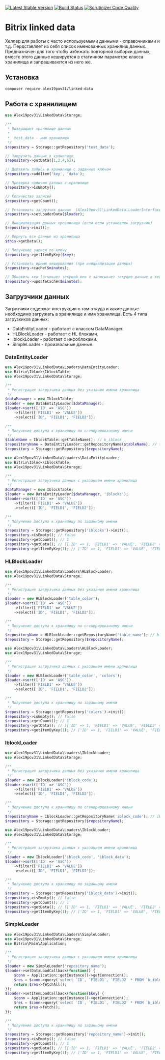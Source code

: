 [![Latest Stable Version](https://poser.pugx.org/alex19pov31/linked-data/v/stable)](https://packagist.org/packages/alex19pov31/linked-data) [![Build Status](https://travis-ci.org/alex19pov31/bitrix-linked-data.svg?branch=master)](https://travis-ci.org/alex19pov31/bitrix-linked-data) [![Scrutinizer Code Quality](https://scrutinizer-ci.com/g/alex19pov31/bitrix-linked-data/badges/quality-score.png?b=master)](https://scrutinizer-ci.com/g/alex19pov31/bitrix-linked-data/?branch=master)

# Bitrix linked data

Хелпер для работы с часто используемыми данными - справочниками и т.д. Пердставляет из себя список именованных хранилищ данных. Предназначен для того чтобы избежать повторной выборки данных, вместо этого данные кешируется в статичном параметре класса хранилища и запрашиваются из него же.

## Установка

```bash
composer require alex19pov31/linked-data
```

## Работа с хранилищем

```php
use Alex19pov31\LinkedData\Storage;

/**
 * Возвращает хранилище данных
 * 
 *  test_data - имя хранилища
 */
$repository = Storage::getRepository('test_data');

// Зашрузить данные в хранилище
$repository->putData([1,2,4,6]);

// Добавить запись в хранилище с заданных ключом
$repository->addItem('key', 'data');

// Проверка наличия данных в хранилище
$repository->isEmpty();

// Количество записей
$repository->getCount();

// Установить загрузчик данных  (Alex19pov31\LinkedData\LoaderInterface)
$repository->setLoaderData($loader);

// Инициализация данных хроанилища (если если установлен загрузчик)
$repository->init();

// Вернуть все данные из хранилища
$this->getData();

// Получение записи по ключу
$repository->getItemByKey($key);

// Установить время кеширования (при инициализации данных)
$repository->cache($minutes);

// Обновить кеш (отчищает текущий кеш и записывает текущие данные в кеш)
$repository->updateCache($minutes);
```

## Загрузчики данных

Загрузчики содержат инструкции о том откуда и какие данные необходимо загружать в хранилище и имя хранилища. Есть 4 типа загрузкиков данных:

* DataEntityLoader - работает с классом DataManager.
* HLBlockLoader - работает с HL блоками.
* IblockLoader - работает с инфоблоками.
* SimpleLoader - произвольные данные.

### DataEntityLoader

```php
use Alex19pov31\LinkedData\Loaders\DataEntityLoader;
use Bitrix\Iblock\IblockTable;
use Alex19pov31\LinkedData\Storage;

/**
 * Регистрация загрузчика данных без указания имени хранилища
 */
$dataManager = new IblockTable;
$loader = new DataEntityLoader($dataManager);
$loader->sort(['ID' => 'ASC'])
    ->filter(['FIELD1' => 'VALUE'])
    ->select(['ID', 'FIELD1', 'FIELD2']);

/**
 * Получение доступа к хранилищу по сгенерированному имени
 */
$tableName = IblockTable::getTableName(); // b_iblock
$repositoryName = DataEntityLoader::getRepositoryName($tableName); // table_b_iblock
$repository = Storage::getRepository($repositoryName);
```


```php
use Alex19pov31\LinkedData\Loaders\DataEntityLoader;
use Bitrix\Iblock\IblockTable;
use Alex19pov31\LinkedData\Storage;

/**
 * Регистрация загрузчика данных с указанием имени хранилища
 */
$dataManager = new IblockTable;
$loader = new DataEntityLoader($dataManager, 'iblocks');
$loader->sort(['ID' => 'ASC'])
    ->filter(['FIELD1' => 'VALUE'])
    ->select(['ID', 'FIELD1', 'FIELD2']);

/**
 * Получение доступа к хранилищу по заданному имени
 */
$repository = Storage::getRepository('iblocks')->init();
$repository->isEmpty(); // false
$repository->getCount(); // 1
$repository->getData(); // [['ID' => 1, 'FIELD1' => 'VALUE', 'FIELD2' => '']]
$repository->getItemByKey(1); // ['ID' => 1, 'FIELD1' => 'VALUE', 'FIELD2' => '']
```

### HLBlockLoader

```php
use Alex19pov31\LinkedData\Loaders\HLBlockLoader;
use Alex19pov31\LinkedData\Storage;

/**
 * Регистрация загрузчика данных без указания имени хранилища
 */
$loader = new HLBlockLoader('table_color');
$loader->sort(['ID' => 'ASC'])
    ->filter(['FIELD1' => 'VALUE'])
    ->select(['ID', 'FIELD1', 'FIELD2']);

/**
 * Получение доступа к хранилищу по сгенерированному имени
 */
$repositoryName = HLBlockLoader::getRepositoryName('table_name'); // hl_table_color
$repository = Storage::getRepository($repositoryName);
```

```php
use Alex19pov31\LinkedData\Loaders\HLBlockLoader;
use Alex19pov31\LinkedData\Storage;

/**
 * Регистрация загрузчика данных с указанием имени хранилища
 */
$loader = new HLBlockLoader('table_color', 'colors');
$loader->sort(['ID' => 'ASC'])
    ->filter(['FIELD1' => 'VALUE'])
    ->select(['ID', 'FIELD1', 'FIELD2']);

/**
 * Получение доступа к хранилищу по заданному имени
 */
$repository = Storage::getRepository('colors')->init();
$repository->isEmpty(); // false
$repository->getCount(); // 1
$repository->getData(); // [['ID' => 1, 'FIELD1' => 'VALUE', 'FIELD2' => '']]
$repository->getItemByKey(1); // ['ID' => 1, 'FIELD1' => 'VALUE', 'FIELD2' => '']
```

### IblockLoader

```php
use Alex19pov31\LinkedData\Loaders\IblockLoader;
use Alex19pov31\LinkedData\Storage;

/**
 * Регистрация загрузчика данных без указания имени хранилища
 */
$loader = new IblockLoader('iblock_code');
$loader->sort(['ID' => 'ASC'])
    ->filter(['FIELD1' => 'VALUE'])
    ->select(['ID', 'FIELD1', 'FIELD2']);

/**
 * Получение доступа к хранилищу по сгенерированному имени
 */
$repositoryName = IblockLoader::getRepositoryName('iblock_code'); // iblock_iblock_code
$repository = Storage::getRepository($repositoryName);
```

```php
use Alex19pov31\LinkedData\Loaders\IblockLoader;
use Alex19pov31\LinkedData\Storage;

/**
 * Регистрация загрузчика данных с указанием имени хранилища
 */
$loader = new IblockLoader('iblock_code', 'iblock_data');
$loader->sort(['ID' => 'ASC'])
    ->filter(['FIELD1' => 'VALUE'])
    ->select(['ID', 'FIELD1', 'FIELD2']);

/**
 * Получение доступа к хранилищу по заданному имени
 */
$repository = Storage::getRepository('iblock_data')->init();
$repository->isEmpty(); // false
$repository->getCount(); // 1
$repository->getData(); // [['ID' => 1, 'FIELD1' => 'VALUE', 'FIELD2' => '']]
$repository->getItemByKey(1); // ['ID' => 1, 'FIELD1' => 'VALUE', 'FIELD2' => '']
```

### SimpleLoader

```php
use Alex19pov31\LinkedData\Loaders\SimpleLoader;
use Alex19pov31\LinkedData\Storage;
use Bitrix\Main\Application;

/**
 * Регистрация загрузчика данных с указанием имени хранилища
 */
$loader = new SimpleLoader('repository_name');
$loader->setDataLoadCallback(function() {
    $conn = Application::getInstance()->getConnection();
    $res = $conn->query('select `ID`, `FIELD1`, `FIELD2` * FROM `b_iblock`')
    return $res->fetchAll();
});
$loader->setItemLoadCallback(function($key) {
    $conn = Application::getInstance()->getConnection();
    $res = $conn->query('select `ID`, `FIELD1`, `FIELD2` * FROM `b_iblock` WHERE `ID` = '.$key)
    return $res->fetch();
});

/**
 * Получение доступа к хранилищу по заданному имени
 */
$repository = Storage::getRepository('repository_name')->init();
$repository->isEmpty(); // false
$repository->getCount(); // 1
$repository->getData(); // [['ID' => 1, 'FIELD1' => 'VALUE', 'FIELD2' => '']]
$repository->getItemByKey(1); // ['ID' => 1, 'FIELD1' => 'VALUE', 'FIELD2' => '']
```